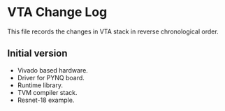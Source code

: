 VTA Change Log
==============

This file records the changes in VTA stack in reverse chronological order.


## Initial version

- Vivado based hardware.
- Driver for PYNQ board.
- Runtime library.
- TVM compiler stack.
- Resnet-18 example.
